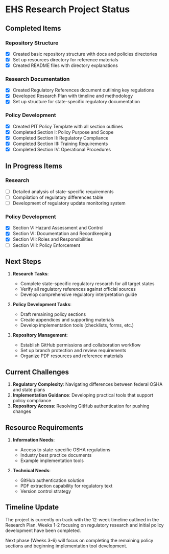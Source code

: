 # EHS Research Project Status

## Completed Items

### Repository Structure
- [x] Created basic repository structure with docs and policies directories
- [x] Set up resources directory for reference materials
- [x] Created README files with directory explanations

### Research Documentation
- [x] Created Regulatory References document outlining key regulations
- [x] Developed Research Plan with timeline and methodology
- [x] Set up structure for state-specific regulatory documentation

### Policy Development
- [x] Created PIT Policy Template with all section outlines
- [x] Completed Section I: Policy Purpose and Scope
- [x] Completed Section II: Regulatory Compliance
- [x] Completed Section III: Training Requirements
- [x] Completed Section IV: Operational Procedures

## In Progress Items

### Research
- [ ] Detailed analysis of state-specific requirements
- [ ] Compilation of regulatory differences table
- [ ] Development of regulatory update monitoring system

### Policy Development
- [x] Section V: Hazard Assessment and Control
- [x] Section VI: Documentation and Recordkeeping
- [x] Section VII: Roles and Responsibilities
- [ ] Section VIII: Policy Enforcement

## Next Steps

1. **Research Tasks**:
   - Complete state-specific regulatory research for all target states
   - Verify all regulatory references against official sources
   - Develop comprehensive regulatory interpretation guide
   
2. **Policy Development Tasks**:
   - Draft remaining policy sections
   - Create appendices and supporting materials
   - Develop implementation tools (checklists, forms, etc.)
   
3. **Repository Management**:
   - Establish GitHub permissions and collaboration workflow
   - Set up branch protection and review requirements
   - Organize PDF resources and reference materials

## Current Challenges

1. **Regulatory Complexity**: Navigating differences between federal OSHA and state plans
2. **Implementation Guidance**: Developing practical tools that support policy compliance
3. **Repository Access**: Resolving GitHub authentication for pushing changes

## Resource Requirements

1. **Information Needs**:
   - Access to state-specific OSHA regulations
   - Industry best practice documents
   - Example implementation tools
   
2. **Technical Needs**:
   - GitHub authentication solution
   - PDF extraction capability for regulatory text
   - Version control strategy

## Timeline Update

The project is currently on track with the 12-week timeline outlined in the Research Plan. Weeks 1-2 focusing on regulatory research and initial policy development have been completed.

Next phase (Weeks 3-6) will focus on completing the remaining policy sections and beginning implementation tool development.